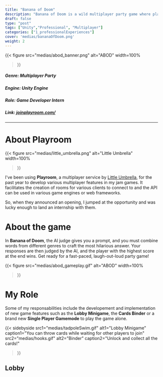 ```yaml
---
title: "Banana of Doom"
description: "Banana of Doom is a wild multiplayer party game where players combine cards to create crazy answers, with an AI judging each one. The AI picks the most absurd or creative response, leading to hilarious and unpredictable rounds. Perfect for fast fun with friends!"
draft: false
type: "post"
tags: ["Unity","Professional", "Multiplayer"]
categories: ["1_professionalExperiences"]
cover: 'medias/bananaOfDoom.png'
weight: 2
---
```

{{< figure 
src="medias/abod_banner.png" 
alt="ABOD"
width=100%
>}}
##### **Genre:** Multiplayer Party
#####  **Engine:** Unity Engine
#####  **Role:** Game Developer Intern
#####  **Link:** <a href="https://joinplayroom.com/" target="_blank">joinplayroom.com/</a>
---
# About Playroom
{{< figure 
src="medias/little_umbrella.png" 
alt="Little Umbrella"
width=100%
>}}

I've been using **Playroom**, a multiplayer service by <a href="https://www.littleumbrella.gg/" target="_blank">Little Umbrella</a>, for the past year to develop various multiplayer features in my jam games.
It facilitates the creation of rooms for various clients to connect to and the API can be used in various game engines or web frameworks.

So, when they announced an opening, I jumped at the opportunity and was lucky enough to land an internship with them.

# About the game

In **Banana of Doom**, the AI judge gives you a prompt, and you must combine words from different genres to craft the most hilarious answer. Your responses are then judged by the AI, and the player with the highest score at the end wins. Get ready for a fast-paced, laugh-out-loud party game!

{{< figure 
src="medias/abod_gameplay.gif" 
alt="ABOD"
width=100%
>}}

# My Role

Some of my responsabilities include the developement and implementation of new game features such as the **Lobby Minigame**, the **Cards Binder** or a brand new **Single Player Gamemode** to play the game alone.

{{< sidebyside
  src1="medias/tadpoleSwim.gif"
  alt1="Lobby Minigame"
  caption1="You can throw cards while waiting for other players to join"
  src2="medias/hooks.gif"
  alt2="Binder"
  caption2="Unlock and collect all the cards!"
>}}

## Lobby